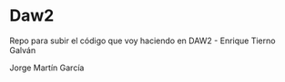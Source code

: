 # Daw2

Repo para subir el código que voy haciendo en DAW2 - Enrique Tierno Galván

Jorge Martín García
